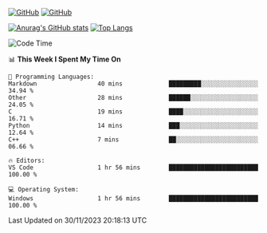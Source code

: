 [![GitHub](https://img.shields.io/github/followers/sharpxk?style=social)](https://github.com/sharpxk) [![GitHub](https://img.shields.io/github/stars/sharpxk?style=social)](https://github.com/sharpxk)

[![Anurag's GitHub stats](https://github-readme-stats-git-masterrstaa-rickstaa.vercel.app/api?username=sharpxk&hide=contribs,prs,issues&show_icons=true&theme=tokyonight)](https://github.com/anuraghazra/github-readme-stats)
[![Top Langs](https://github-readme-stats-git-masterrstaa-rickstaa.vercel.app/api/top-langs/?username=sharpxk&layout=compact&theme=tokyonight)](https://github.com/anuraghazra/github-readme-stats)

<!--START_SECTION:waka-->
![Code Time](http://img.shields.io/badge/Code%20Time-367%20hrs%2026%20mins-blue)

📊 **This Week I Spent My Time On** 

```text
💬 Programming Languages: 
Markdown                 40 mins             █████████░░░░░░░░░░░░░░░░   34.94 % 
Other                    28 mins             ██████░░░░░░░░░░░░░░░░░░░   24.05 % 
C                        19 mins             ████░░░░░░░░░░░░░░░░░░░░░   16.71 % 
Python                   14 mins             ███░░░░░░░░░░░░░░░░░░░░░░   12.64 % 
C++                      7 mins              ██░░░░░░░░░░░░░░░░░░░░░░░   06.66 % 

🔥 Editors: 
VS Code                  1 hr 56 mins        █████████████████████████   100.00 % 

💻 Operating System: 
Windows                  1 hr 56 mins        █████████████████████████   100.00 % 
```


 Last Updated on 30/11/2023 20:18:13 UTC
<!--END_SECTION:waka-->
